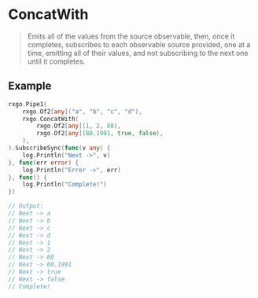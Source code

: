# ConcatWith

> Emits all of the values from the source observable, then, once it completes, subscribes to each observable source provided, one at a time, emitting all of their values, and not subscribing to the next one until it completes.

## Example

```go
rxgo.Pipe1(
    rxgo.Of2[any]("a", "b", "c", "d"),
    rxgo.ConcatWith(
        rxgo.Of2[any](1, 2, 88),
        rxgo.Of2[any](88.1991, true, false),
    ),
).SubscribeSync(func(v any) {
    log.Println("Next ->", v)
}, func(err error) {
    log.Println("Error ->", err)
}, func() {
    log.Println("Complete!")
})

// Output:
// Next -> a
// Next -> b
// Next -> c
// Next -> d
// Next -> 1
// Next -> 2
// Next -> 88
// Next -> 88.1991
// Next -> true
// Next -> false
// Complete!
```
